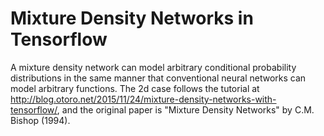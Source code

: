 # Mixture Density Networks in Tensorflow
A mixture density network can model arbitrary conditional probability distributions in the same manner that conventional neural networks can model arbitrary functions. The 2d case follows the tutorial at http://blog.otoro.net/2015/11/24/mixture-density-networks-with-tensorflow/, and the original paper is "Mixture Density Networks" by C.M. Bishop (1994). 
